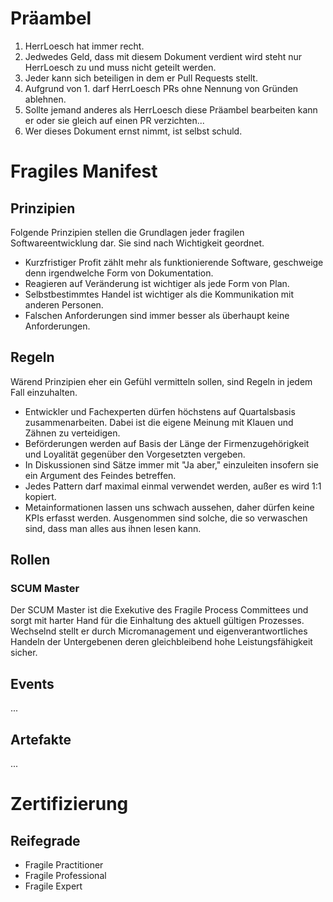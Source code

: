 # Präambel
1. HerrLoesch hat immer recht.
2. Jedwedes Geld, dass mit diesem Dokument verdient wird steht nur HerrLoesch zu und muss nicht geteilt werden.
3. Jeder kann sich beteiligen in dem er Pull Requests stellt.
4. Aufgrund von 1. darf HerrLoesch PRs ohne Nennung von Gründen ablehnen.
5. Sollte jemand anderes als HerrLoesch diese Präambel bearbeiten kann er oder sie gleich auf einen PR verzichten...
6. Wer dieses Dokument ernst nimmt, ist selbst schuld.


# Fragiles Manifest
## Prinzipien
Folgende Prinzipien stellen die Grundlagen jeder fragilen Softwareentwicklung dar. Sie sind nach Wichtigkeit geordnet.

* Kurzfristiger Profit zählt mehr als funktionierende Software, geschweige denn irgendwelche Form von Dokumentation.
* Reagieren auf Veränderung ist wichtiger als jede Form von Plan.
* Selbstbestimmtes Handel ist wichtiger als die Kommunikation mit anderen Personen.
* Falschen Anforderungen sind immer besser als überhaupt keine Anforderungen.

## Regeln
Wärend Prinzipien eher ein Gefühl vermitteln sollen, sind Regeln in jedem Fall einzuhalten.

* Entwickler und Fachexperten dürfen höchstens auf Quartalsbasis zusammenarbeiten. Dabei ist die eigene Meinung mit Klauen und Zähnen zu verteidigen.
* Beförderungen werden auf Basis der Länge der Firmenzugehörigkeit und Loyalität gegenüber den Vorgesetzten vergeben.
* In Diskussionen sind Sätze immer mit "Ja aber," einzuleiten insofern sie ein Argument des Feindes betreffen.
* Jedes Pattern darf maximal einmal verwendet werden, außer es wird 1:1 kopiert.
* Metainformationen lassen uns schwach aussehen, daher dürfen keine KPIs erfasst werden. Ausgenommen sind solche, die so verwaschen sind, dass man alles aus ihnen lesen kann.

## Rollen
### SCUM Master
Der SCUM Master ist die Exekutive des Fragile Process Committees und sorgt mit harter Hand für die Einhaltung des aktuell gültigen Prozesses. Wechselnd stellt er durch Micromanagement und eigenverantwortliches Handeln der Untergebenen deren gleichbleibend hohe Leistungsfähigkeit sicher.

## Events
...

## Artefakte
...

# Zertifizierung
## Reifegrade
* Fragile Practitioner
* Fragile Professional 
* Fragile Expert
